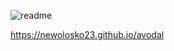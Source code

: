 ![readme](https://github.com/user-attachments/assets/88265b9d-7858-45b0-9165-41535771508d)


https://newolosko23.github.io/avodal
